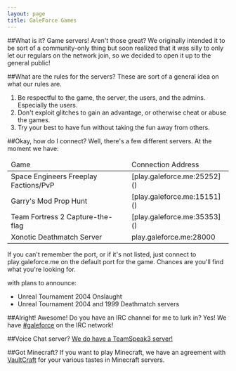 ```yaml
---
layout: page
title: GaleForce Games
---
```

##What is it?
Game servers! Aren't those great? We originally intended it to be sort of a community-only thing but soon realized that it was silly to only let our regulars on the network join, so we decided to open it up to the general public!

##What are the rules for the servers?
These are sort of a general idea on what our rules are.

1. Be respectful to the game, the server, the users, and the admins. Especially the users.
2. Don't exploit glitches to gain an advantage, or otherwise cheat or abuse the games.
3. Try your best to have fun without taking the fun away from others.

##Okay, how do I connect?
Well, there's a few different servers. At the moment we have:


<table>
	<thead>
		<td>Game</td>
		<td>Connection Address</td>
	</thead>
	<tr>
		<td>Space Engineers Freeplay Factions/PvP</td>
		<td>[play.galeforce.me:25252](<steam://connect/play.galeforce.me:25252>)</td>
	</tr><tr>
		<td>Garry's Mod Prop Hunt</td>
		<td>[play.galeforce.me:15151](<steam://connect/play.galeforce.me:15151>)</td>
	</tr><tr>
		<td>Team Fortress 2 Capture-the-flag</td>
		<td>[play.galeforce.me:35353](<steam://connect/play.galeforce.me:35353>)</td>
	</tr><tr>
		<td>Xonotic Deathmatch Server</td>
		<td>play.galeforce.me:28000</td>
	</tr>
</table>

If you can't remember the port, or if it's not listed, just connect to play.galeforce.me on the default port for the game. Chances are you'll find what you're looking for.

with plans to announce:

- Unreal Tournament 2004 Onslaught
- Unreal Tournament 2004 and 1999 Deathmatch servers

##Alright! Awesome! Do you have an IRC channel for me to lurk in?
Yes! We have [#galeforce](<ircs://irc.stormbit.net:6697/galeforce>) on the IRC network!

##Voice Chat server?
[We do have a TeamSpeak3 server!](<ts3server://ts3.galeforce.me:9987/>)

##Got Minecraft?
If you want to play Minecraft, we have an agreement with [VaultCraft](<//vaultcraft.net>) for your various tastes in Minecraft servers.
